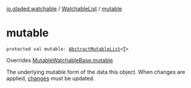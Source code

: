 [io.gladed.watchable](../index.md) / [WatchableList](index.md) / [mutable](./mutable.md)

# mutable

`protected val mutable: `[`AbstractMutableList`](https://kotlinlang.org/api/latest/jvm/stdlib/kotlin.collections/-abstract-mutable-list/index.html)`<`[`T`](index.md#T)`>`

Overrides [MutableWatchableBase.mutable](../-mutable-watchable-base/mutable.md)

The underlying mutable form of the data this object. When changes are applied, [changes](../-mutable-watchable-base/changes.md) must be updated.

